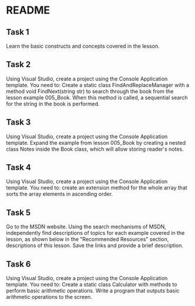 # README

## Task 1

Learn the basic constructs and concepts covered in the lesson.

## Task 2

Using Visual Studio, create a project using the Console Application template. You need to: Create a static class FindAndReplaceManager with a method void FindNext(string str) to search through the book from the lesson example 005_Book. When this method is called, a sequential search for the string in the book is performed.

## Task 3

Using Visual Studio, create a project using the Console Application template. Expand the example from lesson 005_Book by creating a nested class Notes inside the Book class, which will allow storing reader's notes.

## Task 4

Using Visual Studio, create a project using the Console Application template. You need to: create an extension method for the whole array that sorts the array elements in ascending order.

## Task 5

Go to the MSDN website. Using the search mechanisms of MSDN, independently find descriptions of topics for each example covered in the lesson, as shown below in the "Recommended Resources" section, descriptions of this lesson. Save the links and provide a brief description.

## Task 6

Using Visual Studio, create a project using the Console Application template. You need to: Create a static class Calculator with methods to perform basic arithmetic operations. Write a program that outputs basic arithmetic operations to the screen.
